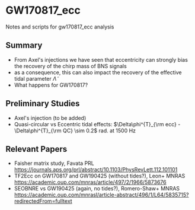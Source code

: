 # GW170817_ecc
Notes and scripts for gw170817_ecc analysis

## Summary
* From Axel's injections we have seen that eccentricity can strongly bias the recovery of the chirp mass of BNS signals
* as a consequence, this can also impact the recovery of the effective tidal parameter $\tilde\Lambda$
* What happens for GW170817? 

## Preliminary Studies
* Axel's injection (to be added)
* Quasi-circular vs Eccentric tidal effects: $\Delta\phi^{T}_{\rm ecc} - \Delta\phi^{T}_{\rm QC} \sim 0.2$ rad. at 1500 Hz

## Relevant Papers
* Faisher matrix study, Favata PRL https://journals.aps.org/prl/abstract/10.1103/PhysRevLett.112.101101
* TF2Ecc on GW170817 and GW190425 (without tides?), Leon+ MNRAS https://academic.oup.com/mnras/article/497/2/1966/5873676
* SEOBNRE vs GW190425 (again, no tides?), Romero-Shaw+ MNRAS https://academic.oup.com/mnrasl/article-abstract/496/1/L64/5835715?redirectedFrom=fulltext

